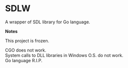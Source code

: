 # SDLW

A wrapper of SDL library for Go language. 

**Notes**

This project is frozen.

CGO does not work.  
System calls to DLL libraries in Windows O.S. do not work.  
Go language R.I.P.  
